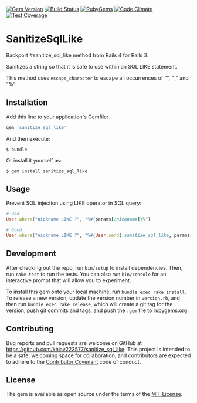 [![Gem Version](https://img.shields.io/gem/v/sanitize_sql_like.svg?style=flat)](https://rubygems.org/gems/sanitize_sql_like)
[![Build Status](https://travis-ci.org/khiav223577/sanitize_sql_like.svg?branch=master)](https://travis-ci.org/khiav223577/sanitize_sql_like)
[![RubyGems](http://img.shields.io/gem/dt/sanitize_sql_like.svg?style=flat)](https://rubygems.org/gems/sanitize_sql_like)
[![Code Climate](https://codeclimate.com/github/khiav223577/sanitize_sql_like/badges/gpa.svg)](https://codeclimate.com/github/khiav223577/sanitize_sql_like)
[![Test Coverage](https://codeclimate.com/github/khiav223577/sanitize_sql_like/badges/coverage.svg)](https://codeclimate.com/github/khiav223577/sanitize_sql_like/coverage)

# SanitizeSqlLike

Backport #sanitize_sql_like method from Rails 4 for Rails 3.

Sanitizes a string so that it is safe to use within an SQL LIKE statement. 

This method uses `escape_character` to escape all occurrences of “", ”_“ and ”%“

## Installation

Add this line to your application's Gemfile:

```ruby
gem 'sanitize_sql_like'
```

And then execute:

    $ bundle

Or install it yourself as:

    $ gem install sanitize_sql_like

## Usage

Prevent SQL injection using LIKE operator in SQL query:
```rb
# Bad
User.where("nickname LIKE ?", "%#{params[:nickname]}%")

# Good
User.where("nickname LIKE ?", "%#{User.send(:sanitize_sql_like, params[:nickname])}%")
```




## Development

After checking out the repo, run `bin/setup` to install dependencies. Then, run `rake test` to run the tests. You can also run `bin/console` for an interactive prompt that will allow you to experiment.

To install this gem onto your local machine, run `bundle exec rake install`. To release a new version, update the version number in `version.rb`, and then run `bundle exec rake release`, which will create a git tag for the version, push git commits and tags, and push the `.gem` file to [rubygems.org](https://rubygems.org).

## Contributing

Bug reports and pull requests are welcome on GitHub at https://github.com/khiav223577/sanitize_sql_like. This project is intended to be a safe, welcoming space for collaboration, and contributors are expected to adhere to the [Contributor Covenant](http://contributor-covenant.org) code of conduct.


## License

The gem is available as open source under the terms of the [MIT License](http://opensource.org/licenses/MIT).

